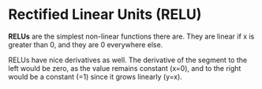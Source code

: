 # Rectified Linear Units (RELU)

**RELUs** are the simplest non-linear functions there are. They are linear if x is greater than 0, and they are 0 everywhere else. 

RELUs have nice derivatives as well. The derivative of the segment to the left would be zero, as the value remains constant (x=0), and to the right would be a constant (=1) since it grows linearly (y=x).
